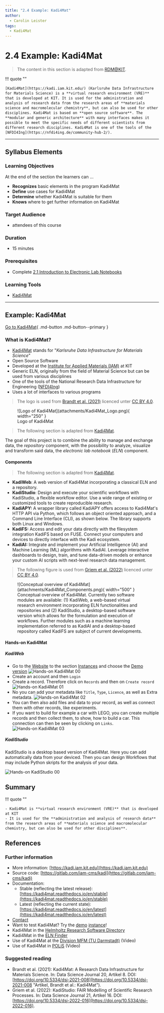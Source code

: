 ```yaml
---
title: "2.4 Example: Kadi4Mat"
author:
  - Carolin Leister
tags:
  - Kadi4Mat
---
```


# 2.4 Example: Kadi4Mat

>The content in this section is adapted from [RDM@KIT](https://www.rdm.kit.edu/english/servicestools_tools_kadi4mat.php).

!!! quote ""

	[Kadi4Mat](https://kadi.iam.kit.edu/) (Karlsruhe Data Infrastructure for Materials Science) is a **virtual research environment (VRE)** that is developed at KIT. It is used for the administration and analysis of research data from the research areas of **materials science and macromolecular chemistry**, but can also be used for other disciplines. Kadi4Mat is based on **open source software**. The **modular and generic architecture** with many interfaces makes it possible to meet the specific needs of different scientists from different research disciplines. Kadi4Mat is one of the tools of the [NFDI4Ing](https://nfdi4ing.de/community-hub-2/).


---

## Syllabus Elements

### Learning Objectives

At the end of the section the learners can ...

- **Recognizes** basic elements in the program Kadi4Mat
- **Define** use cases for Kadi4Mat 
- **Determine** whether Kadi4Mat is suitable for them
- **Knows** where to get further information on Kadi4Mat

### Target Audience
- attendees of this course

### Duration
- 15 minutes

### Prerequisites
- Complete [2.1 Introduction to Electronic Lab Notebooks](2.1_Introduction_Electronic_Lab_Notebooks.md)

### Learning Tools

- [Kadi4Mat](https://kadi.iam.kit.edu/)


---

## Example: Kadi4Mat

[Go to Kadi4Mat](https://kadi.iam.kit.edu/){ .md-button .md-button--primary }
### What is Kadi4Mat?

- [Kadi4Mat](https://kadi.iam.kit.edu/) stands for "*Karlsruhe Data Infrastructure for Materials Science*"
- Open Source Software
- Developed at the [Institute for Applied Materials (IAM)](https://www.iam.kit.edu/mms/) at KIT
- Generic ELN, originally from the field of Material Science but can be used from various disciplines
- One of the tools of the National Research Data Infrastructure for Engineering ([NFDI4Ing](https://nfdi4ing.de/de/))
- Uses a lot of interfaces to various programs


> The logo is used from [Brandt et al. (2021)](https://doi.org/10.5334/dsj-2021-008) licenced unter [CC BY 4.0](https://creativecommons.org/licenses/by/4.0).

<figure markdown="span">
  ![Logo of Kadi4Mat](attachments/Kadi4Mat_Logo.png){ width="250" }
  <figcaption>Logo of Kadi4Mat</figcaption>
</figure>


> The following section is adapted from [Kadi4Mat](https://kadi.iam.kit.edu/).

The goal of this project is to combine the ability to manage and exchange data, the _repository_ component, with the possibility to analyze, visualize and transform said data, the _electronic lab notebook_ (_ELN_) component.

#### Components

> The following section is adapted from [Kadi4Mat](https://kadi.iam.kit.edu/#ecosystem).

- **KadiWeb**: A web version of Kadi4Mat incorporating a classical ELN and a repository.
- **KadiStudio**: Design and execute your scientific workflows with KadiStudio, a flexible workflow editor. Use a wide range of existing or customized tools to create reproducible research.
- **KadiAPY:** A wrapper library called KadiAPY offers access to Kadi4Mat's HTTP API via Python, which follows an object oriented approach, and a Command Line Interface (CLI), as shown below. The library supports both Linux and Windows.
- **KadiFS:** Access and edit your data directly with the filesystem integration KadiFS based on FUSE. Connect your computers and devices to directly interface with the Kadi ecosystem.
- **KadiAI:** Integrate and implement your Artificial Intelligence (AI) and Machine Learning (ML) algorithms with KadiAI. Leverage interactive dashboards to design, train, and tune data-driven models or enhance your custom AI scripts with next-level research data management.

> The following figure is used from [Griem et al. (2022)](https://doi.org/10.5334/dsj-2022-016) licenced unter [CC BY 4.0](https://creativecommons.org/licenses/by/4.0).

<figure markdown="span">
 ![Conceptual overview of Kadi4Mat](attachments/Kadi4Mat_Components.png){ width="500" }
  <figcaption>Conceptual overview of Kadi4Mat. Currently two software modules are available: (1) KadiWeb, a web-based virtual research environment incorporating ELN functionalities and repositories and (2) KadiStudio, a desktop-based software version which allows for the formulation and execution of workflows. Further modules such as a machine learning implementation referred to as KadiAI and a desktop-based repository called KadiFS are subject of current developments.</figcaption>
</figure>


#### Hands-on Kadi4Mat
##### KadiWeb
- Go to the [Website](https://kadi.iam.kit.edu/) to the section [Instances](https://kadi.iam.kit.edu/#instances) and choose the [Demo version](https://demo-kadi4mat.iam.kit.edu)
![Hands-on Kadi4Mat 00](attachments/Hands-on_Kadi4Mat_00.png)
- Create an account and then `Login`
- Create a record. Therefore click on `Records` and then on `Create record`
![Hands-on Kadi4Mat 01](attachments/Hands-on_Kadi4Mat_01.png)
- No you can add your metadata like `Title`, `Type`, `Licence`, as well as Extra metadata.
![Hands-on Kadi4Mat 02](attachments/Hands-on_Kadi4Mat_02.png)
- You can then also add files and data to your record, as well as connect them with other records, like experiments.
- If you want to build for example a car with LEGO, you can create multiple records and then collect them, to show, how to build a car. This connection can then be seen by clicking on `Links`.
 ![Hands-on Kadi4Mat 03](attachments/Hands-on_Kadi4Mat_LEGO.png)
##### KadiStudio
 
KadiStudio is a desktop based version of Kadi4Mat. Here you can add automatically data from your deviced. Then you can design Workflows that may include Python skripts for the analysis of your data.

![Hands-on KadiStudio 00](attachments/Hands-on_Kadi4Mat_03.png)
## Summary

!!! quote ""

	- Kadi4Mat is **virtual research environment (VRE)** that is developed at KIT
	- It is used for the **administration and analysis of research data** from the research areas of **materials science and macromolecular chemistry, but can also be used for other disciplines**.

## References
### Further information
- More information: [https://kadi.iam.kit.edu](https://kadi.iam.kit.edu)
- Source code: [https://gitlab.com/iam-cms/kadi](https://gitlab.com/iam-cms/kadi)
- Documentation:
    - Stable (reflecting the latest release): [https://kadi4mat.readthedocs.io/en/stable](https://kadi4mat.readthedocs.io/en/stable)
    - Latest (reflecting the current state): [https://kadi4mat.readthedocs.io/en/latest](https://kadi4mat.readthedocs.io/en/latest)
- [Contact](https://kadi.iam.kit.edu/#contact)
- Want to test Kadi4Mat? Try the [demo](https://demo-kadi4mat.iam-cms.kit.edu/) [instance](https://demo-kadi4mat.iam-cms.kit.edu/)!
- Kadi4Mat in the [Helmholtz Research Software Directory](https://helmholtz.software/software/kadi4mat)
- Kadi4Mat in the [ELN Finder](https://eln-finder.ulb.tu-darmstadt.de/items/77f23b65-e027-48f4-859a-3a72dafd73af)
- Use of Kadi4Mat at the [Division MFM (TU Darmstadt)](https://tu-darmstadt.cloud.panopto.eu/Panopto/Pages/Viewer.aspx?id=e6eed9d2-fcd8-4c25-a306-aebd0146a59b) (Video)
- Use of Kadi4Mat in [POLiS](https://www.postlithiumstorage.org/en/research/rdm) (Video)

### Suggested reading

- Brandt et al. (2021): Kadi4Mat: A Research Data Infrastructure for Materials Science. In: Data Science Journal 20, Artikel 8. DOI: [https://doi.org/10.5334/dsj-2021-008](https://doi.org/10.5334/dsj-2021-008 "Artikel, Brandt et al.: Kadi4Mat").
- Griem et al. (2022): KadiStudio: FAIR Modelling of Scientific Research Processes. In: Data Science Journal 21, Artikel 16. DOI: [https://doi.org/10.5334/dsj-2022-016](https://doi.org/10.5334/dsj-2022-016).